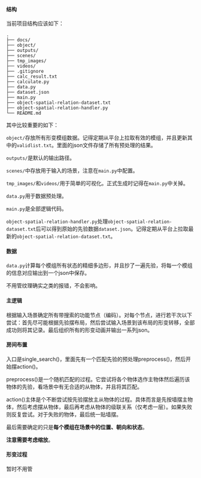 #### 结构

当前项目结构应该如下：

```
.
├── docs/
├── object/
├── outputs/
├── scenes/
├── tmp_images/
├── videos/
├── .gitignore
├── calc_result.txt
├── calculate.py
├── data.py
├── dataset.json
├── main.py
├── object-spatial-relation-dataset.txt
├── object-spatial-relation-handler.py
└── README.md
```

其中比较重要的如下：

`object/`存放所有形变模组数据。记得定期从平台上拉取有效的模组，并且更新其中的`validlist.txt`。里面的json文件存储了所有预处理的结果。

`outputs/`是默认的输出路径。

`scenes/`中存放用于输入的场景，注意在`main.py`中配置。

`tmp_images/`和`videos/`用于简单的可视化。正式生成时记得在`main.py`中关掉。

`data.py`用于数据预处理。

`main.py`是全部逻辑代码。

`object-spatial-relation-handler.py`处理`object-spatial-relation-dataset.txt`后可以得到原始的先验数据`dataset.json`。记得定期从平台上拉取最新的`object-spatial-relation-dataset.txt`。

#### 数据

`data.py`计算每个模组所有状态的精细多边形，并且抄了一遍先验，将每一个模组的信息对应输出到一个json中保存。

不用管纹理确实之类的报错，不会影响。

#### 主逻辑

根据输入场景确定所有带搜索的功能节点（编码）。对每个节点，进行若干次以下尝试：首先尽可能根据先验摆布局，然后尝试输入场景到该布局的形变转移，全部成功则将其记录。最后组织所有的形变动画并输出一系列json。

#### 房间布置

入口是single_search()，里面先有一个匹配先验的预处理preprocess()，然后开始摆action()。

preprocess()是一个随机匹配的过程。它尝试将各个物体选作主物体然后遍历该物体的先验，看场景中有无合适的从物体，并且将其匹配。

action()主体是个不断尝试按先验摆放主从物体的过程。具体而言是先按墙摆主物体，然后考虑摆从物体，最后再考虑从物体的级联关系（仅考虑一层）。如果失败则反复尝试。对于失败的物体，最后统一贴墙摆。

最后需要确定的只是**每个模组在场景中的位置、朝向和状态**。

**注意需要考虑缩放**。

#### 形变过程

暂时不用管